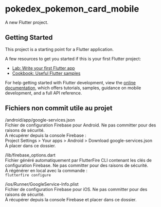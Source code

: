 # pokedex_pokemon_card_mobile

A new Flutter project.

## Getting Started

This project is a starting point for a Flutter application.

A few resources to get you started if this is your first Flutter project:

- [Lab: Write your first Flutter app](https://docs.flutter.dev/get-started/codelab)
- [Cookbook: Useful Flutter samples](https://docs.flutter.dev/cookbook)

For help getting started with Flutter development, view the
[online documentation](https://docs.flutter.dev/), which offers tutorials,
samples, guidance on mobile development, and a full API reference.


## Fichiers non commit utile au projet

/android/app/google-services.json  
Fichier de configuration Firebase pour Android. Ne pas committer pour des raisons de sécurité.  
À récupérer depuis la console Firebase :  
Project Settings > Your apps > Android > Download google-services.json  
À placer dans ce dossier.

/lib/firebase_options.dart  
Fichier généré automatiquement par FlutterFire CLI contenant les clés de configuration Firebase. Ne pas committer pour des raisons de sécurité.  
À régénérer en local avec la commande :  
`flutterfire configure`

/ios/Runner/GoogleService-Info.plist  
Fichier de configuration Firebase pour iOS. Ne pas committer pour des raisons de sécurité.  
À récupérer depuis la console Firebase et placer dans ce dossier.
